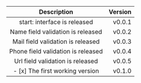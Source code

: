 
| Description    | Version   |
|:------------------:| -----:|
| start: interface is released| v0.0.1 |
| Name field validation is released| v0.0.2 |
| Mail field validation is released| v0.0.3 |
| Phone field validation is released| v0.0.4 |
| Url field validation is released| v0.0.5 |
| - [x] The first working version  | v0.1.0 |
